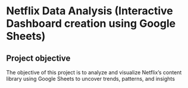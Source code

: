 # Netflix Data Analysis (Interactive Dashboard creation using Google Sheets)
## Project objective
The objective of this project is to analyze and visualize Netflix’s content library using Google Sheets to uncover trends, patterns, and insights

